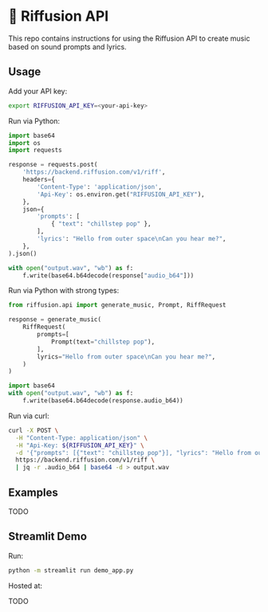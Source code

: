 # 🎸 Riffusion API

This repo contains instructions for using the Riffusion API to create music
based on sound prompts and lyrics.

## Usage

Add your API key:

```bash
export RIFFUSION_API_KEY=<your-api-key>
```

Run via Python:

```python
import base64
import os
import requests

response = requests.post(
    'https://backend.riffusion.com/v1/riff',
    headers={
        'Content-Type': 'application/json',
        'Api-Key': os.environ.get("RIFFUSION_API_KEY"),
    },
    json={
        'prompts': [
            { "text": "chillstep pop" },
        ],
        'lyrics': "Hello from outer space\nCan you hear me?",
    },
).json()

with open("output.wav", "wb") as f:
    f.write(base64.b64decode(response["audio_b64"]))
```

Run via Python with strong types:

```python
from riffusion.api import generate_music, Prompt, RiffRequest

response = generate_music(
    RiffRequest(
        prompts=[
            Prompt(text="chillstep pop"),
        ],
        lyrics="Hello from outer space\nCan you hear me?",
    )
)

import base64
with open("output.wav", "wb") as f:
    f.write(base64.b64decode(response.audio_b64))
```

Run via curl:

```bash
curl -X POST \
  -H "Content-Type: application/json" \
  -H "Api-Key: ${RIFFUSION_API_KEY}" \
  -d '{"prompts": [{"text": "chillstep pop"}], "lyrics": "Hello from outer space\nCan you hear me?"}' \
  https://backend.riffusion.com/v1/riff \
  | jq -r .audio_b64 | base64 -d > output.wav
```

## Examples

TODO

## Streamlit Demo

Run:

```bash
python -m streamlit run demo_app.py
```

Hosted at:

TODO
